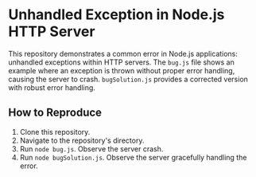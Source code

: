 # Unhandled Exception in Node.js HTTP Server

This repository demonstrates a common error in Node.js applications: unhandled exceptions within HTTP servers.  The `bug.js` file shows an example where an exception is thrown without proper error handling, causing the server to crash.  `bugSolution.js` provides a corrected version with robust error handling.

## How to Reproduce

1. Clone this repository.
2. Navigate to the repository's directory.
3. Run `node bug.js`. Observe the server crash.
4. Run `node bugSolution.js`. Observe the server gracefully handling the error.
